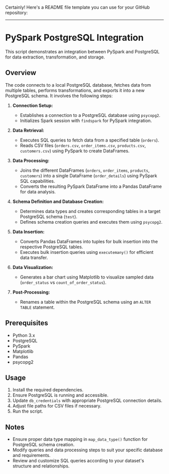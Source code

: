 Certainly! Here's a README file template you can use for your GitHub repository:

---

# PySpark PostgreSQL Integration

This script demonstrates an integration between PySpark and PostgreSQL for data extraction, transformation, and storage.

## Overview

The code connects to a local PostgreSQL database, fetches data from multiple tables, performs transformations, and exports it into a new PostgreSQL schema. It involves the following steps:

1. **Connection Setup:**
   - Establishes a connection to a PostgreSQL database using `psycopg2`.
   - Initializes Spark session with `findspark` for PySpark integration.

2. **Data Retrieval:**
   - Executes SQL queries to fetch data from a specified table (`orders`).
   - Reads CSV files (`orders.csv`, `order_items.csv`, `products.csv`, `customers.csv`) using PySpark to create DataFrames.

3. **Data Processing:**
   - Joins the different DataFrames (`orders`, `order_items`, `products`, `customers`) into a single DataFrame (`order_details`) using PySpark SQL capabilities.
   - Converts the resulting PySpark DataFrame into a Pandas DataFrame for data analysis.

4. **Schema Definition and Database Creation:**
   - Determines data types and creates corresponding tables in a target PostgreSQL schema (`test`).
   - Defines schema creation queries and executes them using `psycopg2`.

5. **Data Insertion:**
   - Converts Pandas DataFrames into tuples for bulk insertion into the respective PostgreSQL tables.
   - Executes bulk insertion queries using `executemany()` for efficient data transfer.

6. **Data Visualization:**
   - Generates a bar chart using Matplotlib to visualize sampled data (`order_status` vs `count_of_order_status`).

7. **Post-Processing:**
   - Renames a table within the PostgreSQL schema using an `ALTER TABLE` statement.

## Prerequisites

- Python 3.x
- PostgreSQL
- PySpark
- Matplotlib
- Pandas
- psycopg2

## Usage

1. Install the required dependencies.
2. Ensure PostgreSQL is running and accessible.
3. Update `db_credentials` with appropriate PostgreSQL connection details.
4. Adjust file paths for CSV files if necessary.
5. Run the script.

## Notes

- Ensure proper data type mapping in `map_data_type()` function for PostgreSQL schema creation.
- Modify queries and data processing steps to suit your specific database and requirements.
- Review and customize SQL queries according to your dataset's structure and relationships.
